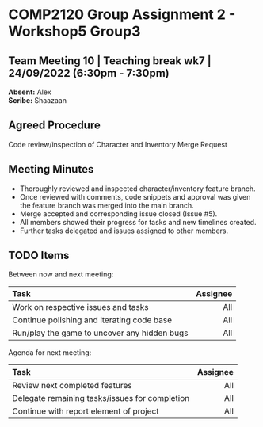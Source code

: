 # COMP2120 Group Assignment 2 - Workshop5 Group3

## Team Meeting 10 | Teaching break wk7 | 24/09/2022 (6:30pm - 7:30pm)
**Absent:**
Alex  
**Scribe:**
Shaazaan
## Agreed Procedure
Code review/inspection of Character and Inventory Merge Request

## Meeting Minutes
- Thoroughly reviewed and inspected character/inventory feature branch.
- Once reviewed with comments, code snippets and approval was given the feature branch was merged into the main branch.
- Merge accepted and corresponding issue closed (Issue #5).
- All members showed their progress for tasks and new timelines created.
- Further tasks delegated and issues assigned to other members.

   

## TODO Items
Between now and next meeting:

| Task                                         | Assignee |
|:---------------------------------------------|---------:|
| Work on respective issues and tasks          |      All |
| Continue polishing and iterating code base   |      All |
| Run/play the game to uncover any hidden bugs |      All |

Agenda for next meeting:

| Task                                           | Assignee |
|:-----------------------------------------------|---------:|
| Review next completed features                 |      All |
| Delegate remaining tasks/issues for completion |      All |
| Continue with report element of project        |      All |